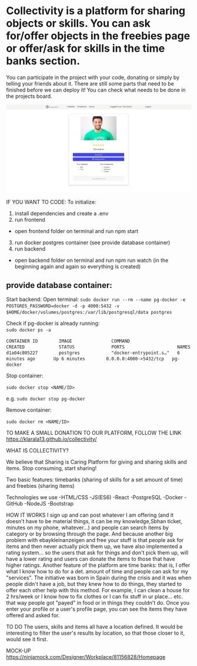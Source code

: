 # Collectivity is a platform for sharing objects or skills. You can ask for/offer objects in the freebies page or offer/ask for skills in the time banks section. 

You can participate  in the project with your code, donating or simply by telling your friends about it. There are still some parts that need to be finished before we can deploy it! You can check what needs to be done in the projects board. 

![alt coder girls](./frontend/src/assets/collectivity.png)

IF YOU WANT TO CODE:
To initialize:

1. install dependencies and create a .env
2. run frontend

- open frontend folder on terminal and run npm start

3. run docker postgres container (see provide database container)
4. run backend

- open backend folder on terminal and run npm run watch (in the beginning again and again so everything is created)

## provide database container:

Start backend: Open terminal:
`sudo docker run --rm --name pg-docker -e POSTGRES_PASSWORD=docker -d -p 4000:5432 -v $HOME/docker/volumes/postgres:/var/lib/postgresql/data postgres`

Check if pg-docker is already running:  
`sudo docker ps -a`

```
CONTAINER ID        IMAGE               COMMAND                  CREATED             STATUS              PORTS                    NAMES
d1a04c805227        postgres            "docker-entrypoint.s…"   6 minutes ago       Up 6 minutes        0.0.0.0:4000->5432/tcp   pg-docker

```

Stop container:

`sudo docker stop <NAME/ID>`

e.g. `sudo docker stop pg-docker`

Remove container:

`sudo docker rm <NAME/ID>`

TO MAKE A SMALL DONATION TO OUR PLATFORM, FOLLOW THE LINK https://klarala13.github.io/collectivity/


WHAT IS COLLECTIVITY?

We believe that Sharing is Caring
Platform for giving and sharing skills and items. Stop consuming, start sharing!

Two basic features: timebanks (sharing of skills for a set amount of time) and freebies (sharing items)

Technologies we use
-HTML/CSS
-JS(ES6)
-React
-PostgreSQL
-Docker
-GitHub
-NodeJS
-Bootstrap

HOW IT WORKS
I sign up and can post whatever I am offering (and it doesn't have to be material things, it can be my knowledge,Sbhan ticket, minutes on my phone, whatever...) and people can search items by category or by browsing through the page.
And because another big problem with ebaykleinanzeigen and free your stuff is that people ask for items and then never actually pick them up, we have also implemented a rating system... so the users that ask for things and don't pick them up, will have a lower rating and users can donate the items to those that have higher ratings. 
Another feature of the platform are time banks: that is, I offer what I know how to do for a det. amount of time and people can ask for my "services". The initiative was born in Spain during the crisis and it was when people didn't have a job, but they knew how to do things, they started to offer each other help with this method. For example, I can clean a house for 2 hrs/week or I know how to fix clothes or I can fix stuff in ur place... etc. that way people got "payed" in food or in things they couldn't do.
Once you enter your profile or a user's profile page, you can see the items they have offered and asked for. 

TO DO
The users, skills and items all have a location defined. It would be interesting to filter the user's results by location, so that those closer to it, would see it first. 

MOCK-UP
https://ninjamock.com/Designer/Workplace/81156828/Homepage

